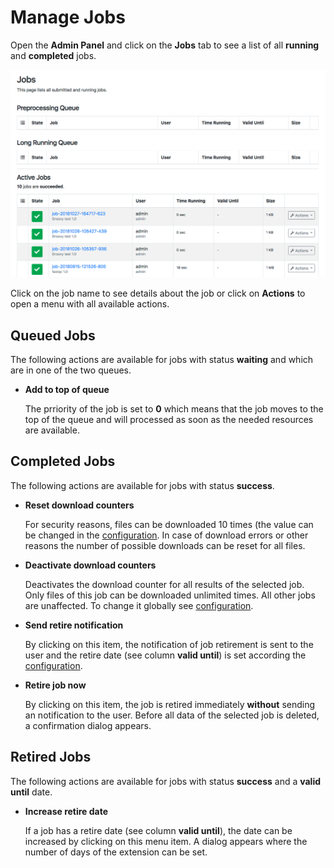 # Manage Jobs

Open the **Admin Panel** and click on the **Jobs** tab to see a list of all **running** and **completed** jobs.

<div class="screenshot">
<img src="../../images/screenshots/jobs.png">
</div>

Click on the job name to see details about the job or click on **Actions** to open a menu with all available actions.

## Queued Jobs

The following actions are available for jobs with status **waiting** and which are in one of the two queues.

  - **Add to top of queue**

    The prriority of the job is set to **0** which means that the job moves to the top of the queue and will processed as soon as the needed resources are available.

## Completed Jobs

The following actions are available for jobs with status **success**.


  - **Reset download counters**

    For security reasons, files can be downloaded 10 times (the value can be changed in the [configuration](configuration.md#downloads). In case of download errors or other reasons the number of possible downloads can be reset for all files.

  - **Deactivate download counters**

    Deactivates the download counter for all results of the selected job. Only files of this job can be downloaded unlimited times. All other jobs are unaffected. To change it globally see [configuration](configuration.md#downloads).


  - **Send retire notification**

    By clicking on this item, the notification of job retirement is sent to the user and the retire date (see column **valid until**) is set according the [configuration](configuration.md#auto-retire).

  - **Retire job now**

    By clicking on this item, the job is retired immediately **without** sending an notification to the user. Before all data of the selected job is deleted, a confirmation dialog appears.

## Retired Jobs

The following actions are available for jobs with status **success** and a **valid until** date.


  - **Increase retire date**

    If a job has a retire date (see column **valid until**), the date can be increased by clicking on this menu item. A dialog appears where the number of days of the extension can be set.
